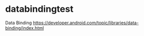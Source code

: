 # databindingtest
Data Binding
https://developer.android.com/topic/libraries/data-binding/index.html
